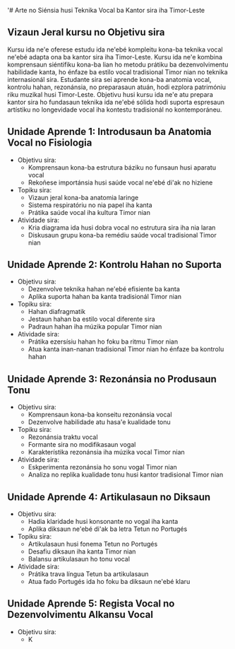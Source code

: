 '# Arte no Siénsia husi Teknika Vocal ba Kantor sira iha Timor-Leste

## Vizaun Jeral kursu no Objetivu sira

Kursu ida ne'e oferese estudu ida ne'ebé kompleitu kona-ba teknika vocal ne'ebé adapta ona ba kantor sira iha Timor-Leste. Kursu ida ne'e kombina komprensaun siéntifiku kona-ba lian ho metodu prátiku ba dezenvolvimentu habilidade kanta, ho énfaze ba estilo vocal tradisional Timor nian no teknika internasionál sira. Estudante sira sei aprende kona-ba anatomia vocal, kontrolu hahan, rezonánsia, no preparasaun atuán, hodi ezplora patrimóniu riku muzikal husi Timor-Leste. Objetivu husi kursu ida ne'e atu prepara kantor sira ho fundasaun teknika ida ne'ebé sólida hodi suporta espresaun artístiku no longevidade vocal iha kontestu tradisionál no kontemporáneu.

## Unidade Aprende 1: Introdusaun ba Anatomia Vocal no Fisiologia
- Objetivu sira:
  * Komprensaun kona-ba estrutura báziku no funsaun husi aparatu vocal
  * Rekoñese importánsia husi saúde vocal ne'ebé di'ak no hiziene
- Topiku sira:
  * Vizaun jeral kona-ba anatomia laringe
  * Sistema respiratóriu no nia papel iha kanta
  * Prátika saúde vocal iha kultura Timor nian
- Atividade sira:
  * Kria diagrama ida husi dobra vocal no estrutura sira iha nia laran
  * Diskusaun grupu kona-ba remédiu saúde vocal tradisional Timor nian

## Unidade Aprende 2: Kontrolu Hahan no Suporta
- Objetivu sira:
  * Dezenvolve teknika hahan ne'ebé efisiente ba kanta
  * Aplika suporta hahan ba kanta tradisionál Timor nian
- Topiku sira:
  * Hahan diafragmatik
  * Jestaun hahan ba estilo vocal diferente sira
  * Padraun hahan iha múzika popular Timor nian
- Atividade sira:
  * Prátika ezersísiu hahan ho foku ba ritmu Timor nian
  * Atua kanta inan-nanan tradisional Timor nian ho énfaze ba kontrolu hahan

## Unidade Aprende 3: Rezonánsia no Produsaun Tonu
- Objetivu sira:
  * Komprensaun kona-ba konseitu rezonánsia vocal
  * Dezenvolve habilidade atu hasa'e kualidade tonu
- Topiku sira:
  * Rezonánsia traktu vocal
  * Formante sira no modifikasaun vogal
  * Karakterístika rezonánsia iha múzika vocal Timor nian
- Atividade sira:
  * Eskperimenta rezonánsia ho sonu vogal Timor nian
  * Analiza no replika kualidade tonu husi kantor tradisional Timor nian

## Unidade Aprende 4: Artikulasaun no Diksaun
- Objetivu sira:
  * Hadia klaridade husi konsonante no vogal iha kanta
  * Aplika diksaun ne'ebé di'ak ba letra Tetun no Portugés
- Topiku sira:
  * Artikulasaun husi fonema Tetun no Portugés
  * Desafiu diksaun iha kanta Timor nian
  * Balansu artikulasaun ho tonu vocal
- Atividade sira:
  * Prátika trava língua Tetun ba artikulasaun
  * Atua fado Portugés ida ho foku ba diksaun ne'ebé klaru

## Unidade Aprende 5: Regista Vocal no Dezenvolvimentu Alkansu Vocal
- Objetivu sira:
  * K